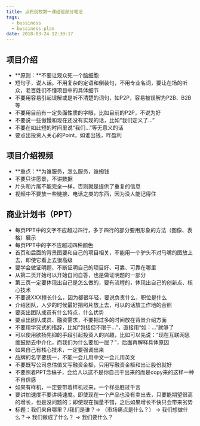 ```yaml
---
title: 点石创校第一课经验部分笔记
tags:
  - bussiness
  - bussiness-plan
date: 2018-03-24 12:30:17
---
```



## 项目介绍

* **原则：**不要让观众死一个脑细胞
* 短句子，说人话。不用复杂的定语和倒装句，不用专业名词，要让在场的听众，老百姓们不懂项目中的具体细节
* 不要用容易引起误解或是听不清楚的词句，如P2P，容易被误解为P2B、B2B等
* 不要用目前有一定负面性质的字眼，比如目前的P2P，不说为好
* 不要说一些傲慢和现在还没有实现的话，比如“我们定义了...”
* 不要在如此短的时间里说“我们…”等无意义的话
* 要点出投资人关心的Point，如谁出钱，咋盈利

## 项目介绍视频

* **重点：**为谁服务，怎么服务，谁掏钱
* 不要只讲愿景，不讲数据
* 片头和片尾不能完全一样，否则就是提供了重复的信息
* 视频中不要放一些链接、电话之类的东西，因为没人能记得住

## 商业计划书（PPT）

* 每页PPT中的文字不应超过四行，多于四行的部分要用形象的方法（图像、表格）展示
* 每页PPT中的字不应超过四种颜色
* 首页和后面的背景图要和自己的项目相关，不能用一个驴头不对马嘴的图放上去，即使它看上去很高级
* 要学会做证明题、不断证明自己的项目好、可靠、可靠在哪里
* 从第二页开始可以开始自问自答，也是做证明题的一部分
* 第三页一定要体现出自己是怎么做的，要有流程的，体现出自己的创新点、核心技术
* 不要说XXX擅长什么，因为都很年轻，要说负责什么，职位是什么
* 介绍团队，人少的时候最好把照片放上去，可以的话放工作地的合照
* 要突出团队成员有什么特点，什么优势
* 要点出团队成员、融资需求，不要把过多的时间放在背景介绍方面
* 不要用学究式的措辞，比如“包括但不限于…”，直接用“如：...”就够了
* 可以使用欲扬先抑的手段引起投资人的兴趣，比如可以先说：“现在互联网思维鼓励去中介化，而我们为什么要加一层？”，后面再解释具体原因
* 如果自己有核心技术，一定要强调出来
* 品牌的名字要统一，不能一会儿用中文一会儿用英文
* 不要既写公司总估值又写融资金额，只用写融资金额和出让股份就好
* 不要照着PPT念稿子，会给人以这不是你自己干出来的而是copy来的这样一种不自信感
* 如果有样机，一定要带着样机过来，一个样品胜过千言
* 要讲加速度不要讲纯速度。即使现在一个产品也没有卖出去，只要能期望很高的增长，也是没问题的；即使现在销量不错，之后如果增长不快只会带来劣势
* 标题：我们来自哪里？/我们是谁？-> （市场痛点是什么？） -> 我们想做什么？-> 我们做成了什么？ -> 我们要什么？